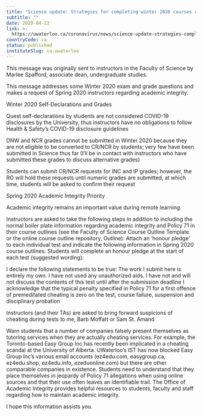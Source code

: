 ```yaml
---
title: "Science update: Strategies for completing winter 2020 courses amidst COVID-19: Addendum 8 | Coronavirus Information"
subtitle: ""
date: 2020-04-23
link: >-
  https://uwaterloo.ca/coronavirus/news/science-update-strategies-completing-winter-2020-courses-7
countryCode: ca
status: published
instituteSlug: ca-uwaterloo
---
```

This message was originally sent to instructors in the Faculty of Science by Marlee Spafford, associate dean, undergraduate studies.

This message addresses some Winter 2020 exam and grade questions and makes a request of Spring 2020 instructors regarding academic integrity.

Winter 2020 Self-Declarations and Grades

Quest self-declarations by students are not considered COVID-19 disclosures by the University, thus instructors have no obligations to follow Health & Safety’s COVID-19 disclosure guidelines

DNW and NCR grades cannot be submitted in Winter 2020 because they are not eligible to be converted to CR/NCR by students; very few have been submitted in Science thus far (I’ll be in contact with instructors who have submitted these grades to discuss alternative grades)

Students can submit CR/NCR requests for INC and IP grades; however, the RO will hold these requests until numeric grades are submitted, at which time, students will be asked to confirm their request

Spring 2020 Academic Integrity Priority

Academic integrity remains an important value during remote learning.

Instructors are asked to take the following steps in addition to including the normal boiler plate information regarding academic integrity and Policy 71 in their course outlines (see the Faculty of Science Course Outline Template or the online course outline repository, Outline): Attach an ‘honour pledge’ to each individual test and indicate the following information in Spring 2020 course outlines: Students will complete an honour pledge at the start of each test (suggested wording):

I declare the following statements to be true: The work I submit here is entirely my own. I have not used any unauthorized aids. I have not and will not discuss the contents of this test until after the submission deadline I acknowledge that the typical penalty specified in Policy 71 for a first offence of premeditated cheating is zero on the test, course failure, suspension and disciplinary probation

Instructors (and their TAs) are asked to bring forward suspicions of cheating during tests to me, Barb Moffatt or Sam St. Amand

Warn students that a number of companies falsely present themselves as tutoring services when they are actually cheating services. For example, the Toronto-based Easy Group Inc has recently been implicated in a cheating scandal at the University of Alberta. UWaterloo’s IST has now blocked Easy Group Inc’s various email accounts (ez4edu.com, easygroup.ca, ez4edu.shop, ez4edu.info, ezeduonline.com) but there are other comparable companies in existence. Students need to understand that they place themselves in jeopardy of Policy 71 allegations when using online sources and that their use often leaves an identifiable trail. The Office of Academic Integrity provides helpful resources to students, faculty and staff regarding how to maintain academic integrity.

I hope this information assists you.